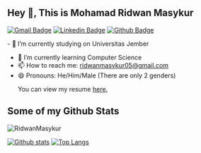 ## Hey 👋, This is Mohamad Ridwan Masykur
[![Gmail Badge](https://img.shields.io/badge/-ridwanmasykur05@gmail.com-c14438?style=flat&logo=Gmail&logoColor=white&link=mailto:ridwanmasykur05@gmail.com)](mailto:ridwanmasykur05@gmail.com) 
[![Linkedin Badge](https://img.shields.io/badge/-https://www.linkedin.com/in/mohamadridwanmasykur/-0072b1?style=flat&logo=Linkedin&logoColor=white&link=https://www.linkedin.com/in/https://www.linkedin.com/in/mohamadridwanmasykur//)](https://www.linkedin.com/in/https://www.linkedin.com/in/mohamadridwanmasykur//) [![Github Badge](https://img.shields.io/badge/-RidwanMasykur-grey?style=flat&logo=github&logoColor=white&link=https://github.com/RidwanMasykur/)](https://www.github.com/RidwanMasykur/) <p align='left'>- 🔭 I’m currently studying on Universitas Jember
- 🌱 I’m currently learning Computer Science
- 📫 How to reach me: ridwanmasykur05@gmail.com
- 😄 Pronouns: He/Him/Male (There are only 2 genders)</p><p align='left'> You can view my resume <a href='https://webportfolioridwan.netlify.app/ ' target=_blank><u>here</u>.</a></p>
## Some of my Github Stats
<p align=left> <img src=https://komarev.com/ghpvc/?username=RidwanMasykur alt=RidwanMasykur /> </p>

[![Github stats](https://github-readme-stats.vercel.app/api?username=RidwanMasykur&show_icons=true&include_all_commits=true)](https://github.com/RidwanMasykur/github-readme-stats)
[![Top Langs](https://github-readme-stats.vercel.app/api/top-langs/?username=RidwanMasykur&layout=compact)](https://github.com/RidwanMasykur/github-readme-stats)
